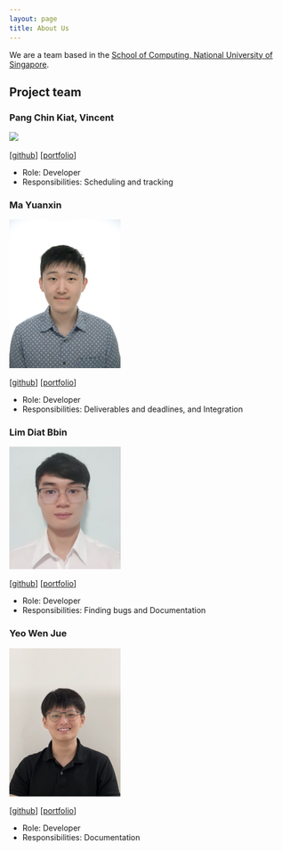 ```yaml
---
layout: page
title: About Us
---
```


We are a team based in the [School of Computing, National University of Singapore](http://www.comp.nus.edu.sg).


## Project team


### Pang Chin Kiat, Vincent

<img src="images/securespider.png" width="200px">

[[github](https://github.com/securespider)]
[[portfolio](team/securespider.md)]

* Role: Developer
* Responsibilities: Scheduling and tracking


### Ma Yuanxin

<img src="./images/mayuanxin1234.png" width="200px">

[[github](https://github.com/mayuanxin1234)]
[[portfolio](team/mayuanxin1234.md)]

*  Role: Developer
*  Responsibilities: Deliverables and deadlines, and Integration


### Lim Diat Bbin

<img src="./images/diatbbin.png" width="200px">

[[github](https://github.com/Diatbbin)]
[[portfolio](team/diatbbin.md)]

* Role: Developer
* Responsibilities: Finding bugs and Documentation

### Yeo Wen Jue

<img src="images/mrtwit99.png" width="200px">

[[github](https://github.com/MrTwit99)]
[[portfolio](team/mrtwit99.md)]

* Role: Developer
* Responsibilities: Documentation

